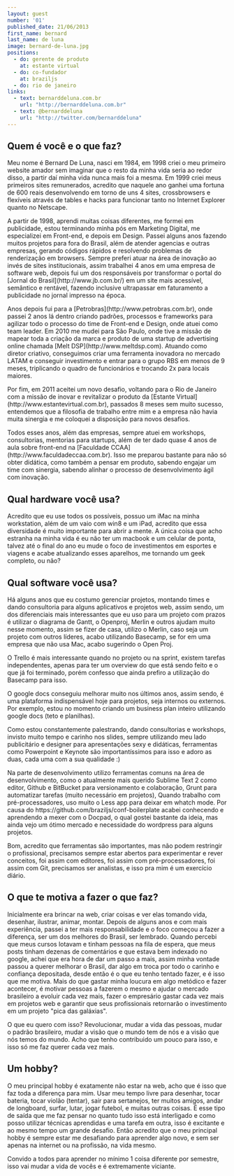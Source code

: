 ```yaml
---
layout: guest
number: '01'
published_date: 21/06/2013
first_name: bernard
last_name: de luna
image: bernard-de-luna.jpg
positions:
  - do: gerente de produto
    at: estante virtual
  - do: co-fundador
    at: braziljs
  - do: rio de janeiro
links:
  - text: bernarddeluna.com.br
    url: "http://bernarddeluna.com.br"
  - text: @bernarddeluna
    url: "http://twitter.com/bernarddeluna"
---
```

<section class="question">
  <div class="wrapper">
    <div class="question-title-area">
      <h2 class="question-title">Quem é você e o que faz?</h2>
    </div>
    <div class="question-content-area">
      <div class="question-content text">
        <p>
        Meu nome é Bernard De Luna, nasci em 1984, em 1998 criei o meu primeiro
        website amador sem imaginar que o resto da minha vida seria ao redor
        disso, a partir daí minha vida nunca mais foi a mesma. Em 1999 criei
        meus primeiros sites remunerados, acredito que naquele ano ganhei uma
        fortuna de 600 reais desenvolvendo em torno de uns 4 sites,
        crossbrowsers e flexíveis através de tables e hacks para funcionar tanto
        no Internet Explorer quanto no Netscape.
        </p>
        <p>
        A partir de 1998, aprendi muitas coisas diferentes, me formei em
        publicidade, estou terminando minha pós em Marketing Digital, me
        especializei em Front-end, e depois em Design. Passei alguns anos
        fazendo muitos projetos para fora do Brasil, além de atender agencias e
        outras empresas, gerando códigos rápidos e resolvendo problemas de
        renderização em browsers. Sempre preferi atuar na área de inovação ao
        invés de sites institucionais, assim trabalhei 4 anos em uma empresa de
        software web, depois fui um dos responsáveis por transformar o portal do
        [Jornal do Brasil](http://www.jb.com.br/) em um site mais acessível,
        semântico e rentável, fazendo inclusive ultrapassar em faturamento a
        publicidade no jornal impresso na época.
        </p>
        <p>
        Anos depois fui para a [Petrobras](http://www.petrobras.com.br), onde
        passei 2 anos lá dentro criando padrões, processos e frameworks para
        agilizar todo o processo do time de Front-end e Design, onde atuei como
        team leader. Em 2010 me mudei para São Paulo, onde tive a missão de
        mapear toda a criação da marca e produto de uma startup de advertising
        online chamada [Melt DSP](http://www.meltdsp.com).
        Atuando como diretor criativo, conseguimos criar uma ferramenta
        inovadora no mercado LATAM e conseguir investimento e entrar para o
        grupo RBS em menos de 9 meses, triplicando o quadro de funcionários e
        trocando 2x para locais maiores.
        </p>
        <p>
        Por fim, em 2011 aceitei um novo desafio, voltando para o Rio de Janeiro
        com a missão de inovar e revitalizar o produto da
        [Estante Virtual](http://www.estantevirtual.com.br), passados 8 meses
        sem muito sucesso, entendemos que a filosofia de trabalho entre mim e a
        empresa não havia muita sinergia e me coloquei a disposição para novos
        desafios.
        </p>
        <p>
        Todos esses anos, além das empresas, sempre atuei em workshops,
        consultorias, mentorias para startups, além de ter dado quase 4 anos de
        aula sobre front-end na [Faculdade CCAA](http://www.faculdadeccaa.com.br).
        Isso me preparou bastante para não só obter didática, como também a
        pensar em produto, sabendo engajar um time com sinergia, sabendo alinhar
        o processo de desenvolvimento ágil com inovação.
        </p>
      </div>
    </div>
  </div>
</section>

<section class="question">
  <div class="wrapper">
    <div class="question-title-area">
      <h2 class="question-title">Qual hardware você usa?</h2>
    </div>
    <div class="question-content-area">
      <div class="question-content text">
        <p>
        Acredito que eu use todos os possíveis, possuo um iMac na minha
        workstation, além de um vaio com win8 e um iPad, acredito que essa
        diversidade é muito importante para abrir a mente. A única coisa que
        acho estranha na minha vida é eu não ter um macbook e um celular de
        ponta, talvez até o final do ano eu mude o foco de investimentos em
        esportes e viagens e acabe atualizando esses aparelhos, me tornando um
        geek completo, ou não?
        </p>
      </div>
    </div>
  </div>
</section>

<section class="question">
  <div class="wrapper">
    <div class="question-title-area">
      <h2 class="question-title">Qual software você usa?</h2>
    </div>
    <div class="question-content-area">
      <div class="question-content text">
        <p>
        Há alguns anos que eu costumo gerenciar projetos, montando times e dando
        consultoria para alguns aplicativos e projetos web, assim sendo, um dos
        diferenciais mais interessantes que eu uso para um projeto com prazos é
        utilizar o diagrama de Gantt, o Openproj, Merlin e outros ajudam muito
        nesse momento, assim se fizer de casa, utilizo o Merlin, caso seja um
        projeto com outros líderes, acabo utilizando Basecamp, se for em uma
        empresa que não usa Mac, acabo sugerindo o Open Proj.
        </p>
        <p>
        O Trello é mais interessante quando no projeto ou na sprint, existem
        tarefas independentes, apenas para ter um overview do que está sendo
        feito e o que já foi terminado, porém confesso que ainda prefiro a
        utilização do Basecamp para isso.
        </p>
        <p>
        O google docs conseguiu melhorar muito nos últimos anos, assim sendo, é
        uma plataforma indispensável hoje para projetos, seja internos ou
        externos. Por exemplo, estou no momento criando um business plan inteiro
        utilizando google docs (teto e planilhas).
        </p>
        <p>
        Como estou constantemente palestrando, dando consultorias e workshops,
        invisto muito tempo e carinho nos slides, sempre utilizando meu lado
        publicitário e designer para apresentações sexy e didáticas, ferramentas
        como Powerpoint e Keynote são importantíssimos para isso e adoro as duas,
        cada uma com a sua qualidade :)
        </p>
        <p>
        Na parte de desenvolvimento utilizo ferramentas comuns na área de
        desenvolvimento, como o atualmente mais querido Sublime Text 2 como
        editor, Github e BitBucket para versionamento e colaboração, Grunt para
        automatizar tarefas (muito necessário em projetos), Quando trabalho com
        pré-processadores, uso muito o Less app para deixar em whatch mode. Por
        causa do https://github.com/braziljs/conf-boilerplate acabei conhecendo
        e aprendendo a mexer com o Docpad, o qual gostei bastante da ideia, mas
        ainda vejo um ótimo mercado e necessidade do wordpress para alguns
        projetos.
        </p>
        <p>
        Bom, acredito que ferramentas são importantes, mas não podem restringir
        o profissional, precisamos sempre estar abertos para experimentar e
        rever conceitos, foi assim com editores, foi assim com pré-processadores,
        foi assim com Git, precisamos ser analistas, e isso pra mim é um
        exercício diário.
        </p>
      </div>
    </div>
  </div>
</section>

<section class="question">
  <div class="wrapper">
    <div class="question-title-area">
      <h2 class="question-title">O que te motiva a fazer o que faz?</h2>
    </div>
    <div class="question-content-area">
      <div class="question-content text">
        <p>
        Inicialmente era brincar na web, criar coisas e ver elas tomando vida,
        desenhar, ilustrar, animar, montar. Depois de alguns anos e com mais
        experiência, passei a ter mais responsabilidade e o foco começou a fazer
        a diferença, ser um dos melhores do Brasil, ser lembrado. Quando percebi
        que meus cursos lotavam e tinham pessoas na fila de espera, que meus
        posts tinham dezenas de comentários e que estava bem indexado no google,
        achei que era hora de dar um passo a mais, assim minha vontade passou a
        querer melhorar o Brasil, dar algo em troca por todo o carinho e confiança
        depositada, desde então é o que eu tenho tentado fazer, e é isso que me
        motiva. Mais do que gastar minha loucura em algo metódico e fazer
        acontecer, é motivar pessoas a fazerem o mesmo e ajudar o mercado
        brasileiro a evoluir cada vez mais, fazer o empresário gastar cada vez
        mais em projetos web e garantir que seus profissionais retornarão o
        investimento em um projeto "pica das galáxias".
        </p>
        <p>
        O que eu quero com isso? Revolucionar, mudar a vida das pessoas, mudar o
        padrão brasileiro, mudar a visão que o mundo tem de nós e a visão que
        nós temos do mundo. Acho que tenho contribuido um pouco para isso, e
        isso só me faz querer cada vez mais.
        </p>
      </div>
    </div>
  </div>
</section>

<section class="question">
  <div class="wrapper">
    <div class="question-title-area">
      <h2 class="question-title">Um hobby?</h2>
    </div>
    <div class="question-content-area">
      <div class="question-content text">
        <p>
        O meu principal hobby é exatamente não estar na web, acho que é isso que
        faz toda a diferença para mim. Usar meu tempo livre para desenhar, tocar
        bateria, tocar violão (tentar), sair para sertanejos, ter muitos amigos,
        andar de longboard, surfar, lutar, jogar futebol, e muitas outras coisas.
        É esse tipo de saída que me faz pensar no quanto tudo isso está
        interligado e como posso utilizar técnicas aprendidas e uma tarefa em
        outra, isso é excitante e ao mesmo tempo um grande desafio. Então
        acredito que o meu principal hobby é sempre estar me desafiando para
        aprender algo novo, e sem ser apenas na internet ou na profissão, na
        vida mesmo.
        </p>
        <p>
        Convido a todos para aprender no mínimo 1 coisa diferente
        por semestre, isso vai mudar a vida de vocês e é extremamente viciante.
        </p>
      </div>
    </div>
  </div>
</section>